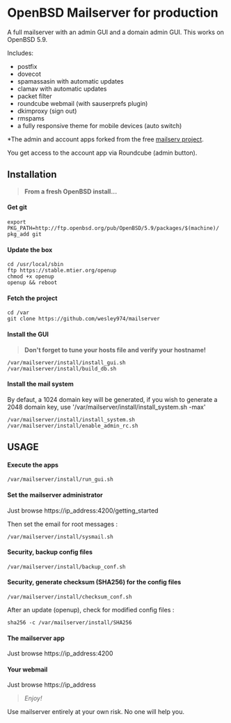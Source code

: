 # OpenBSD Mailserver for production

A full mailserver with an admin GUI and a domain admin GUI.
This works on OpenBSD 5.9.

Includes:

- postfix
- dovecot
- spamassasin with automatic updates
- clamav with automatic updates
- packet filter
- roundcube webmail (with sauserprefs plugin)
- dkimproxy (sign out)
- rmspams
- a fully responsive theme for mobile devices (auto switch)

*The admin and account apps forked from the free [mailserv project](https://github.com/mailserv/mailserv).

You get access to the account app via Roundcube (admin button).

## Installation

>**From a fresh OpenBSD install...**

#### Get git

    export PKG_PATH=http://ftp.openbsd.org/pub/OpenBSD/5.9/packages/$(machine)/
    pkg_add git

#### Update the box

    cd /usr/local/sbin
    ftp https://stable.mtier.org/openup
    chmod +x openup
    openup && reboot
    
#### Fetch the project

    cd /var
    git clone https://github.com/wesley974/mailserver
    
#### Install the GUI

>**Don't forget to tune your hosts file and verify your hostname!**

    /var/mailserver/install/install_gui.sh
    /var/mailserver/install/build_db.sh

#### Install the mail system

By defaut, a 1024 domain key will be generated, if you wish to generate a 2048 domain key, use '/var/mailserver/install/install_system.sh -max' 

    /var/mailserver/install/install_system.sh 
    /var/mailserver/install/enable_admin_rc.sh

## USAGE

#### Execute the apps

    /var/mailserver/install/run_gui.sh

#### Set the mailserver administrator

Just browse https://ip_address:4200/getting_started

Then set the email for root messages :

    /var/mailserver/install/sysmail.sh

#### Security, backup config files
	
    /var/mailserver/install/backup_conf.sh

#### Security, generate checksum (SHA256) for the config files

    /var/mailserver/install/checksum_conf.sh
    
After an update (openup), check for modified config files :

    sha256 -c /var/mailserver/install/SHA256

#### The mailserver app

Just browse https://ip_address:4200

#### Your webmail

Just browse https://ip_address

>*Enjoy!*

Use mailserver entirely at your own risk. No one will help you.
